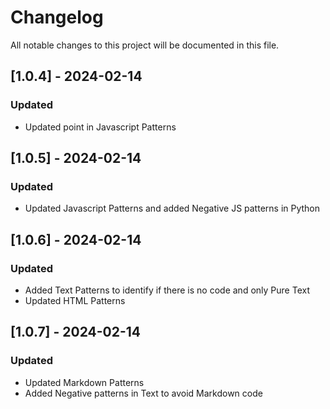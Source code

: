 # Changelog

All notable changes to this project will be documented in this file.


## [1.0.4] - 2024-02-14
### Updated
- Updated point in Javascript Patterns

## [1.0.5] - 2024-02-14
### Updated
- Updated Javascript Patterns and added Negative JS patterns in Python

## [1.0.6] - 2024-02-14
### Updated
- Added Text Patterns to identify if there is no code and only Pure Text
- Updated HTML Patterns

## [1.0.7] - 2024-02-14
### Updated
- Updated Markdown Patterns
- Added Negative patterns in Text to avoid Markdown code
